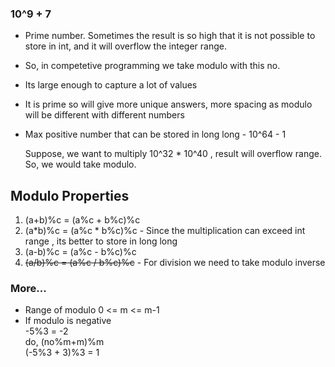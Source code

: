 ###  10^9 + 7   
- Prime number. Sometimes the result is so high that it is not possible to store in int, and it will overflow the integer range.   
- So, in competetive programming we take modulo with this no.    
- Its large enough to capture a lot of values
- It is prime so will give more unique answers, more spacing as modulo will be different with different numbers   

- Max positive number that can be stored in long long   -   10^64 - 1   

  Suppose, we want to multiply 10^32 * 10^40 , result will overflow range. So, we would take modulo.    

## Modulo Properties  
1. (a+b)%c = (a%c + b%c)%c   
2. (a*b)%c = (a%c * b%c)%c  - Since the multiplication can exceed int range , its better to store in long long   
3. (a-b)%c = (a%c - b%c)%c    
4. ~~(a/b)%c = (a%c / b%c)%c~~   - For division we need to take modulo inverse    

### More...   

- Range of modulo 0 <= m <= m-1     
- If modulo is negative    
    -5%3  =   -2    
    do, (no%m+m)%m     
    (-5%3 + 3)%3  =  1     


